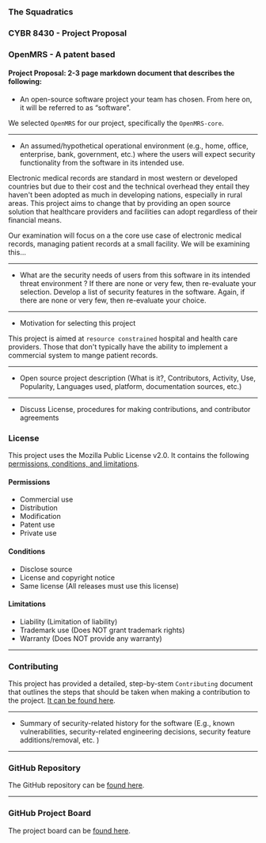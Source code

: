 ### The Squadratics
### CYBR 8430 - Project Proposal
### OpenMRS - A patent based

#### Project Proposal: 2-3 page markdown document that describes the following:

* An open-source software project your team has chosen. From here on, it will be referred to as “software”.

We selected `OpenMRS` for our project, specifically the `OpenMRS-core`.

---

* An assumed/hypothetical operational environment (e.g., home, office, enterprise, bank, government, etc.) where the users will expect security functionality from the software in its intended use.

Electronic medical records are standard in most western or developed countries but due to their cost and the technical overhead they entail they haven't been adopted	as much in developing nations, especially in rural areas.  This project aims to change that by providing an open source solution that healthcare providers and facilities can adopt regardless of their financial means.

Our examination will focus on a the core use case of electronic medical records, managing patient records at a small facility. We will be examining this...

---

* What are the security needs of users from this software in its intended threat environment ? If there are none or very few, then re-evaluate your selection.
Develop a list of security features in the software. Again, if there are none or very few, then re-evaluate your choice.

---

* Motivation for selecting this project

This project is aimed at `resource constrained` hospital and health care providers. Those that don't typically have the ability to implement a commercial system to mange patient records.

---

* Open source project description (What is it?, Contributors, Activity, Use, Popularity, Languages used, platform, documentation sources, etc.)

---

* Discuss License, procedures for making contributions, and contributor agreements

### License

This project uses the Mozilla Public License v2.0.  It contains the following [permissions, conditions, and limitations](https://choosealicense.com/licenses/mpl-2.0/).

#### Permissions
* Commercial use
* Distribution
* Modification
* Patent use
* Private use

#### Conditions
* Disclose source
* License and copyright notice
* Same license (All releases must use this license)

#### Limitations
* Liability (Limitation of liability)
* Trademark use (Does NOT grant trademark rights)
* Warranty (Does NOT provide any warranty)

----

### Contributing

This project has provided a detailed, step-by-stem `Contributing` document that outlines the steps that should be taken when making a contribution to the project.  [It can be found here](https://github.com/openmrs/openmrs-core/blob/master/CONTRIBUTING.md).

----

* Summary of security-related history for the software (E.g., known vulnerabilities, security-related engineering decisions, security feature additions/removal, etc. )

---

### GitHub Repository

The GitHub repository can be [found here](https://github.com/The-Squadratics/openMRS_security_project).

---

### GitHub Project Board

The project board can be [found here](https://github.com/The-Squadratics/openMRS_security_project/projects/1).

